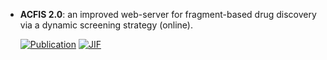 



- **ACFIS 2.0**: an improved web-server for fragment-based drug discovery via a dynamic screening strategy (online).  

    [![Publication](https://img.shields.io/badge/Publication-Citations:12-blue?style=for-the-badge&logo=bookstack)](https://doi.org/10.1093%2Fnar%2Fgkad348) 
    [![JIF](https://img.shields.io/badge/Impact_Factor-16.60-purple?style=for-the-badge&logo=academia)](https://doi.org/10.1093%2Fnar%2Fgkad348)


